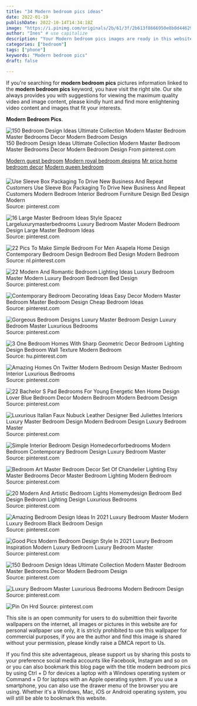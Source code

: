 ```yaml
---
title: "34 Modern bedroom pics ideas"
date: 2022-01-19
publishDate: 2022-10-14T14:34:18Z
image: "https://i.pinimg.com/originals/2b/61/3f/2b613f8666950e8b0d446299a293162b.jpg"
author: "Ines" # use capitalize
description: "Your Modern bedroom pics images are ready in this website. Modern bedroom pics are a topic that is being searched for and liked by netizens now. You can Get the Modern bedroom pics files here. Get all free photos and vectors."
categories: ["bedroom"]
tags: ["phone"]
keywords: "Modern bedroom pics"
draft: false

---
```


If you're searching for **modern bedroom pics** pictures information linked to the **modern bedroom pics** keyword, you have visit the right  site.  Our site always  provides you with  suggestions  for viewing  the maximum  quality video and image  content, please kindly hunt and find more enlightening video content and images  that fit your interests.

**Modern Bedroom Pics**. 

![150 Bedroom Design Ideas Ultimate Collection Modern Master Bedroom Master Bedrooms Decor Modern Bedroom Design](https://i.pinimg.com/originals/e1/2a/cc/e12acc90d586990d654f683501fa5a2e.jpg "150 Bedroom Design Ideas Ultimate Collection Modern Master Bedroom Master Bedrooms Decor Modern Bedroom Design")
150 Bedroom Design Ideas Ultimate Collection Modern Master Bedroom Master Bedrooms Decor Modern Bedroom Design From pinterest.com

[Modern guest bedroom](/modern-guest-bedroom/)
[Modern royal bedroom designs](/modern-royal-bedroom-designs/)
[Mr price home bedroom decor](/mr-price-home-bedroom-decor/)
[Modern queen bedroom](/modern-queen-bedroom/)



### 

 


![Use Sleeve Box Packaging To Drive New Business And Repeat Customers Use Sleeve Box Packaging To Drive New Business And Repeat Customers Modern Bedroom Interior Bedroom Furniture Design Bed Design Modern](https://i.pinimg.com/originals/da/5a/c0/da5ac06e908afd41b67c990d3fd6f37d.jpg "Use Sleeve Box Packaging To Drive New Business And Repeat Customers Use Sleeve Box Packaging To Drive New Business And Repeat Customers Modern Bedroom Interior Bedroom Furniture Design Bed Design Modern")
Source: pinterest.com

 

![16 Large Master Bedroom Ideas Style Spacez Largeluxurymasterbedrooms Luxury Bedroom Master Modern Bedroom Design Large Master Bedroom Ideas](https://i.pinimg.com/564x/19/94/ce/1994ceedffcbbb42ccd279134a14d187.jpg "16 Large Master Bedroom Ideas Style Spacez Largeluxurymasterbedrooms Luxury Bedroom Master Modern Bedroom Design Large Master Bedroom Ideas")
Source: pinterest.com

 

![22 Pics To Make Simple Bedroom For Men Asapela Home Design Contemporary Bedroom Design Bedroom Bed Design Modern Bedroom](https://i.pinimg.com/originals/5c/54/ed/5c54ed99ee5f7190ec3c6b1bbc2dae77.jpg "22 Pics To Make Simple Bedroom For Men Asapela Home Design Contemporary Bedroom Design Bedroom Bed Design Modern Bedroom")
Source: nl.pinterest.com

 

![22 Modern And Romantic Bedroom Lighting Ideas Luxury Bedroom Master Modern Luxury Bedroom Bedroom Bed Design](https://i.pinimg.com/564x/96/b8/7d/96b87d691e7f8d873f67e407dc3f1cc4.jpg "22 Modern And Romantic Bedroom Lighting Ideas Luxury Bedroom Master Modern Luxury Bedroom Bedroom Bed Design")
Source: pinterest.com

 

![Contemporary Bedroom Decorating Ideas Easy Decor Modern Master Bedroom Master Bedroom Design Cheap Bedroom Ideas](https://i.pinimg.com/originals/86/bd/b8/86bdb8e2b304dd1eee4ce3984162d19b.jpg "Contemporary Bedroom Decorating Ideas Easy Decor Modern Master Bedroom Master Bedroom Design Cheap Bedroom Ideas")
Source: pinterest.com

 

![Gorgeous Bedroom Designs Luxury Master Bedroom Design Luxury Bedroom Master Luxurious Bedrooms](https://i.pinimg.com/474x/57/8f/16/578f161bb26cfb6eba26c9fade42170f--bedroom-modern-contemporary-bedroom.jpg "Gorgeous Bedroom Designs Luxury Master Bedroom Design Luxury Bedroom Master Luxurious Bedrooms")
Source: pinterest.com

 

![3 One Bedroom Homes With Sharp Geometric Decor Bedroom Lighting Design Bedroom Wall Texture Modern Bedroom](https://i.pinimg.com/originals/ef/81/b9/ef81b9d68c4b68f1a12c4a3daddc04de.jpg "3 One Bedroom Homes With Sharp Geometric Decor Bedroom Lighting Design Bedroom Wall Texture Modern Bedroom")
Source: hu.pinterest.com

 

![Amazing Homes On Twitter Modern Bedroom Design Master Bedroom Interior Luxurious Bedrooms](https://i.pinimg.com/originals/d1/34/6d/d1346d7a63f7ca0532f74adf98e6f196.jpg "Amazing Homes On Twitter Modern Bedroom Design Master Bedroom Interior Luxurious Bedrooms")
Source: pinterest.com

 

![22 Bachelor S Pad Bedrooms For Young Energetic Men Home Design Lover Blue Bedroom Decor Modern Bedroom Modern Bedroom Design](https://i.pinimg.com/originals/62/1a/72/621a72f68c050c2ac12f14c09fac4290.jpg "22 Bachelor S Pad Bedrooms For Young Energetic Men Home Design Lover Blue Bedroom Decor Modern Bedroom Modern Bedroom Design")
Source: pinterest.com

 

![Luxurious Italian Faux Nubuck Leather Designer Bed Juliettes Interiors Luxury Master Bedroom Design Modern Bedroom Design Luxury Bedroom Master](https://i.pinimg.com/736x/53/0a/80/530a809765a4b8c60cd31c633b416218.jpg "Luxurious Italian Faux Nubuck Leather Designer Bed Juliettes Interiors Luxury Master Bedroom Design Modern Bedroom Design Luxury Bedroom Master")
Source: pinterest.com

 

![Simple Interior Bedroom Design Homedecorforbedrooms Modern Bedroom Contemporary Bedroom Design Luxury Bedroom Master](https://i.pinimg.com/736x/7e/df/b4/7edfb43c8674f4dbb760acfeb45fb2ae.jpg "Simple Interior Bedroom Design Homedecorforbedrooms Modern Bedroom Contemporary Bedroom Design Luxury Bedroom Master")
Source: pinterest.com

 

![Bedroom Art Master Bedroom Decor Set Of Chandelier Lighting Etsy Master Bedrooms Decor Master Bedroom Lighting Modern Bedroom](https://i.pinimg.com/originals/1e/20/bb/1e20bb71fb0509393540c5e16cbd903a.png "Bedroom Art Master Bedroom Decor Set Of Chandelier Lighting Etsy Master Bedrooms Decor Master Bedroom Lighting Modern Bedroom")
Source: pinterest.com

 

![20 Modern And Artistic Bedroom Lights Homemydesign Bedroom Bed Design Bedroom Lighting Design Luxurious Bedrooms](https://i.pinimg.com/originals/ee/e8/bc/eee8bcf9bb6a691a5ed995d5257aa924.jpg "20 Modern And Artistic Bedroom Lights Homemydesign Bedroom Bed Design Bedroom Lighting Design Luxurious Bedrooms")
Source: pinterest.com

 

![Amazing Bedroom Design Ideas In 2021 Luxury Bedroom Master Modern Luxury Bedroom Black Bedroom Design](https://i.pinimg.com/564x/e5/86/4e/e5864e4106bc14987eb210c31c6b14e6.jpg "Amazing Bedroom Design Ideas In 2021 Luxury Bedroom Master Modern Luxury Bedroom Black Bedroom Design")
Source: pinterest.com

 

![Good Pics Modern Bedroom Design Style In 2021 Luxury Bedroom Inspiration Modern Luxury Bedroom Luxury Bedroom Master](https://i.pinimg.com/736x/e2/58/89/e2588995c5b491e036779b96d95738e4.jpg "Good Pics Modern Bedroom Design Style In 2021 Luxury Bedroom Inspiration Modern Luxury Bedroom Luxury Bedroom Master")
Source: pinterest.com

 

![150 Bedroom Design Ideas Ultimate Collection Modern Master Bedroom Master Bedrooms Decor Modern Bedroom Design](https://i.pinimg.com/originals/e1/2a/cc/e12acc90d586990d654f683501fa5a2e.jpg "150 Bedroom Design Ideas Ultimate Collection Modern Master Bedroom Master Bedrooms Decor Modern Bedroom Design")
Source: pinterest.com

 

![Luxury Bedroom Master Luxurious Bedrooms Modern Bedroom Design](https://i.pinimg.com/736x/2a/5a/0c/2a5a0c463abf5fc965a0bec86487caa6.jpg "Luxury Bedroom Master Luxurious Bedrooms Modern Bedroom Design")
Source: pinterest.com

 

![Pin On Hrd](https://i.pinimg.com/originals/2b/61/3f/2b613f8666950e8b0d446299a293162b.jpg "Pin On Hrd")
Source: pinterest.com

 

This site is an open community for users to do submittion their favorite wallpapers on the internet, all images or pictures in this website are for personal wallpaper use only, it is stricly prohibited to use this wallpaper for commercial purposes, if you are the author and find this image is shared without your permission, please kindly raise a DMCA report to Us.

If you find this site adventageous, please support us by sharing this posts to your preference social media accounts like Facebook, Instagram and so on or you can also bookmark this blog page with the title modern bedroom pics by using Ctrl + D for devices a laptop with a Windows operating system or Command + D for laptops with an Apple operating system. If you use a smartphone, you can also use the drawer menu of the browser you are using. Whether it's a Windows, Mac, iOS or Android operating system, you will still be able to bookmark this website.
